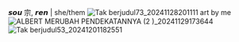  𝙨𝙤𝙪 宗, 𝙧𝙚𝙣 | she/them
  ![Tak berjudul73_20241128201111](https://github.com/user-attachments/assets/3c859d4d-71c2-4f5d-99ae-654c73533b08)
art by me 
![ALBERT MERUBAH PENDEKATANNYA (2 )_20241129173644](https://github.com/user-attachments/assets/871309b5-51b5-429c-add9-6ce9830f6169)
![Tak berjudul53_20241201182551](https://github.com/user-attachments/assets/f347a06b-0035-4704-8f48-9fa1e29bfbef)



